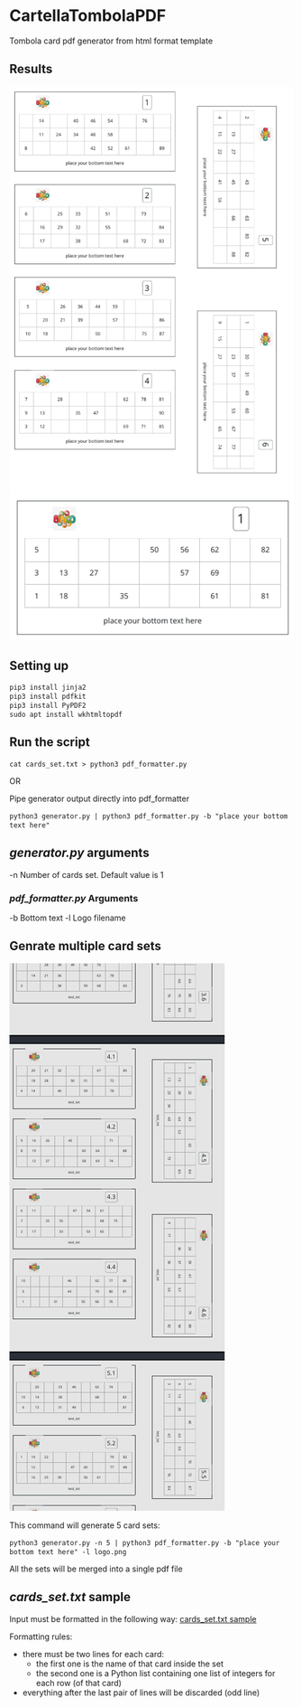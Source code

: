 # CartellaTombolaPDF
Tombola card pdf generator from html format template

## Results
![Result](Result.png)
![Card](CardResult.png)

## Setting up
```
pip3 install jinja2
pip3 install pdfkit
pip3 install PyPDF2
sudo apt install wkhtmltopdf
```

## Run the script
```
cat cards_set.txt > python3 pdf_formatter.py
```

OR

Pipe generator output directly into pdf_formatter

```
python3 generator.py | python3 pdf_formatter.py -b "place your bottom text here"
```

## _generator.py_ arguments
-n  Number of cards set. Default value is 1

### _pdf_formatter.py_ Arguments
-b  Bottom text
-l  Logo filename

## Genrate multiple card sets
![Results](Results.png)

This command will generate 5 card sets:
```
python3 generator.py -n 5 | python3 pdf_formatter.py -b "place your bottom text here" -l logo.png
```

All the sets will be merged into a single pdf file

## _cards_set.txt_ sample
Input must be formatted in the following way: [cards_set.txt sample](cards_set.txt)

Formatting rules:
- there must be two lines for each card:
	- the first one is the name of that card inside the set
	- the second one is a Python list containing one list of integers for each row (of that card)
- everything after the last pair of lines will be discarded (odd line)


